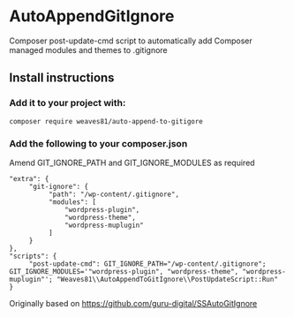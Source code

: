 # AutoAppendGitIgnore
Composer post-update-cmd script to automatically add Composer managed modules and themes to .gitignore

## Install instructions
### Add it to your project with:
`composer require weaves81/auto-append-to-gitigore`
### Add the following to your composer.json
Amend GIT_IGNORE_PATH and GIT_IGNORE_MODULES as required
```
"extra": {
     "git-ignore": {
          "path": "/wp-content/.gitignore",
          "modules": [
              "wordpress-plugin",
              "wordpress-theme",
              "wordpress-muplugin"
          ]
     }
},
"scripts": {
     "post-update-cmd": GIT_IGNORE_PATH="/wp-content/.gitignore"; GIT_IGNORE_MODULES='"wordpress-plugin", "wordpress-theme", "wordpress-muplugin"'; "Weaves81\\AutoAppendToGitIgnore\\PostUpdateScript::Run"
}
```
Originally based on https://github.com/guru-digital/SSAutoGitIgnore